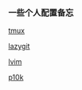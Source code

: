 ### 一些个人配置备忘

[tmux](https://github.com/Rehtt/me_config/blob/main/tmux.conf)

[lazygit](https://github.com/Rehtt/me_config/blob/main/lazygit.yaml)

[lvim](https://github.com/Rehtt/lvim_config/blob/master/config.lua)

[p10k](https://github.com/Rehtt/lvim_config/blob/master/.p10k.zsh)
